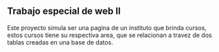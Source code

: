 ## Trabajo especial de web II

Este proyecto simula ser una pagina de un instituto que brinda cursos, estos cursos tiene su respectiva area, que se relacionan a travez de dos tablas creadas en una base de datos.